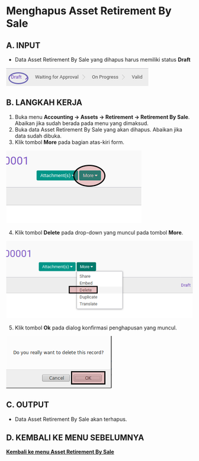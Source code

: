 # Menghapus Asset Retirement By Sale

## A. INPUT

* Data Asset Retirement By Sale yang dihapus harus memiliki status **Draft**

![](../../img/asset-retirement-sale/status-draft.png)

## B. LANGKAH KERJA

1. Buka menu **Accounting -> Assets -> Retirement -> Retirement By Sale**. Abaikan jika sudah berada pada menu yang dimaksud.
2. Buka data Asset Retirement By Sale yang akan dihapus. Abaikan jika data sudah dibuka.
3. Klik tombol **More** pada bagian atas-kiri form.

![](../../img/asset-retirement-sale/tombol-more.png)

4. Klik tombol **Delete** pada drop-down yang muncul pada tombol **More**.

![](../../img/asset-retirement-sale/tombol-hapus-form.png)

5. Klik tombol **Ok** pada dialog konfirmasi penghapusan yang muncul.

![](../../img/asset-retirement-sale/tombol-ok-hapus.png)

## C. OUTPUT

* Data Asset Retirement By Sale akan terhapus.

## D. KEMBALI KE MENU SEBELUMNYA

[**Kembali ke menu Asset Retirement By Sale**](./../asset-retirement-sale.md)
